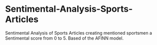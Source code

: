 # Sentimental-Analysis-Sports-Articles
Sentimental Analysis of Sports Articles creating mentioned sportsmen a Sentimental score from 0 to 5. Based of the AFINN model. 
